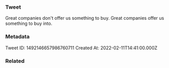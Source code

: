 ### Tweet
Great companies don't offer us something to buy. Great companies offer us something to buy into.

### Metadata
Tweet ID: 1492146657986760711
Created At: 2022-02-11T14:41:00.000Z

### Related

